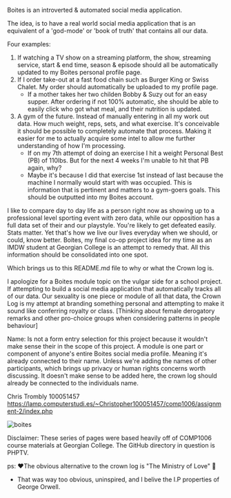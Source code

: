 Boites is an introverted & automated social media application.

The idea, is to have a real world social media application that is an equivalent of a 'god-mode' or 'book of truth' that contains all our data.

Four examples:
1. If watching a TV show on a streaming platform, the show, streaming service, start & end time, season & episode should all be automatically updated to my Boites personal profile page.
2. If I order take-out at a fast food chain such as Burger King or Swiss Chalet. My order should automatically be uploaded to my profile page.
   + If a mother takes her two childen Bobby & Suzy out for an easy supper. After ordering if not 100% automatic, she should be able to easily click who got what meal, and their nutrition is updated.        
3. A gym of the future. Instead of manually entering in all my work out data. How much weight, reps, sets, and what exercise. It's conceivable it should be possible to completely automate that process. Making it easier for me to actually acquire some intel to allow me further understanding of how I'm processing.
   + If on my 7th attempt of doing an exercise I hit a weight Personal Best (PB) of 110lbs. But for the next 4 weeks I'm unable to hit that PB again, why?
   + Maybe it's because I did that exercise 1st instead of last because the machine I normally would start with was occupied. This is information that is pertinent and matters to a gym-goers goals. This should be outputted into my Boites account.
     
  
I like to compare day to day life as a person right now as showing up to a professional level sporting event with zero data, while our opposition has a full data set of their and our playstyle.
You're likely to get defeated easily. Stats matter. Yet that's how we live our lives everyday when we should, or could, know better.
Boites, my final co-op project idea for my time as an IMDW student at Georgian College is an attempt to remedy that.
All this information should be consolidated into one spot.

Which brings us to this README.md file to why or what the Crown log is.

I apologize for a Boites module topic on the vulgar side for a school project.
If attempting to build a social media application that automatically tracks all of our data.
Our sexuality is one piece or module of all that data, the Crown Log is my attempt at branding something personal and attempting to make it sound like conferring royalty or class. [Thinking about female derogatory remarks and other pro-choice groups when considering patterns in people behaviour]

Name:
Is not a form entry selection for this project because it wouldn't make sense their in the scope of this project.
A module is one part or component of anyone's entire Boites social media profile. Meaning it's already connected to their name. Unless we're adding the names of other participants, which brings up privacy or human rights concerns worth discussing. It doesn't make sense to be added here, the crown log should already be connected to the individuals name.

Chris Trombly
100051457
https://lamp.computerstudi.es/~Christopher100051457/comp1006/assignment-2/index.php

![boites](https://github.com/ASpeedyNiNjA/comp1006-Assignment1/assets/106184909/d176b4ab-72d6-4cc4-ad59-17eff3b1dcda)

Disclaimer: These series of pages were based heavily off of COMP1006 course materials at Georgian College. The GitHub directory in question is PHPTV.

ps: &heartsuit;The obvious alternative to the crown log is "The Ministry of Love" &#x1F499;
- That was way too obvious, uninspired, and I belive the I.P properties of George Orwell.